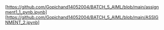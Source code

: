 [https://github.com/Gopichand14052004/BATCH_5_AIML/blob/main/assignment1_1_pynb.ipynb]
[https://github.com/Gopichand14052004/BATCH_5_AIML/blob/main/ASSIGNMENT_2.ipynb]
